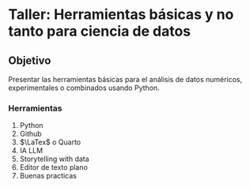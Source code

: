 # Taller: Herramientas básicas __y no tanto__  para ciencia de datos


## Objetivo
Presentar las herramientas básicas para el análisis de datos numéricos, experimentales o combinados usando Python.

### Herramientas
1. Python
1. Github
1. $\LaTex$ o Quarto
1. IA LLM
1. Storytelling with data
1. Editor de texto plano
1. Buenas practicas

